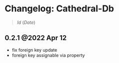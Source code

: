 # Changelog: Cathedral-Db

> $Id$ ($Date$)

## 0.2.1 @2022 Apr 12

- fix foreign key update
- foreign key assignable via property

